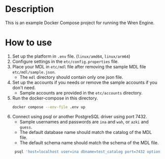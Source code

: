 # Description

This is an example Docker Compose project for running the Wren Engine.

# How to use

1. Set up the platform in `.env` file. (`linux/amd64`, `linux/arm64`)
2. Configure settings in the `etc/config.properties` file.
3. Place your MDL in `etc/mdl` file after removing the sample MDL file `etc/mdl/sample.json`.
    - The `mdl` directory should contain only one json file.
4. Set up the accounts if you needs or remove the sample accounts if you don't need.
    - Sample accounts are provided in the `etc/accounts` directory.
5. Run the docker-compose in this directory.
    ```bash
    docker compose --env-file .env up
    ```
6. Connect using psql or another PostgreSQL driver using port 7432.
    - Sample usernames and passwords are `ina` and `wah`, or `azki` and `guess`.
    - The default database name should match the catalog of the MDL file.
    - The default schema name should match the schema of the MDL file.
   ```bash
    psql 'host=localhost user=ina dbname=test_catalog port=7432 options=--search_path=test_schema'
    ```
